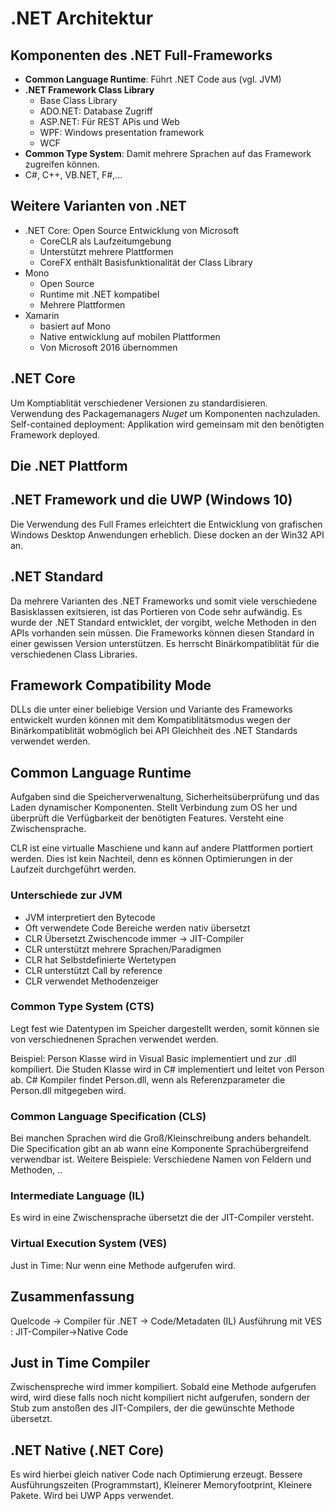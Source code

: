 # .NET Architektur

## Komponenten des .NET Full-Frameworks

* **Common Language Runtime**: Führt .NET Code aus (vgl. JVM)
* **.NET Framework Class Library**
  * Base Class Library
  * ADO.NET: Database Zugriff
  * ASP.NET: Für REST APis und Web
  * WPF: Windows presentation framework
  * WCF
* **Common Type System**: Damit mehrere Sprachen auf das Framework zugreifen können.
* C#, C++, VB.NET, F#,...

## Weitere Varianten von .NET

* .NET Core: Open Source Entwicklung von Microsoft
  * CoreCLR als Laufzeitumgebung
  * Unterstützt mehrere Plattformen
  * CoreFX enthält Basisfunktionalität der Class Library
* Mono
  * Open Source
  * Runtime mit .NET kompatibel
  * Mehrere Plattformen
* Xamarin
  * basiert auf Mono
  * Native entwicklung auf mobilen Plattformen
  * Von Microsoft 2016 übernommen

## .NET Core

Um Komptiablität verschiedener Versionen zu standardisieren.  
Verwendung des Packagemanagers *Nuget* um Komponenten nachzuladen.  
Self-contained deployment: Applikation wird gemeinsam mit den benötigten Framework deployed.

## Die .NET Plattform

## .NET Framework und die UWP (Windows 10)

Die Verwendung des Full Frames erleichtert die Entwicklung von grafischen Windows Desktop Anwendungen erheblich. Diese docken an der Win32 API an.

## .NET Standard

Da mehrere Varianten des .NET Frameworks und somit viele verschiedene Basisklassen exitsieren, ist das Portieren von Code sehr aufwändig. Es wurde der .NET Standard entwicklet, der vorgibt, welche Methoden in den APIs vorhanden sein müssen. Die Frameworks können diesen Standard in einer gewissen Version unterstützen. Es herrscht Binärkompatiblität für die verschiedenen Class Libraries.

## Framework Compatibility Mode

DLLs die unter einer beliebige Version und Variante des Frameworks entwickelt wurden können mit dem Kompatiblitätsmodus wegen der Binärkompatiblität wobmöglich bei API Gleichheit des .NET Standards verwendet werden.  

## Common Language Runtime

Aufgaben sind die Speicherverwenaltung, Sicherheitsüberprüfung und das Laden dynamischer Komponenten. Stellt Verbindung zum OS her und überprüft die Verfügbarkeit der benötigten Features. Versteht eine Zwischensprache.

CLR ist eine virtualle Maschiene und kann auf andere Plattformen portiert werden. Dies ist kein Nachteil, denn es können Optimierungen in der Laufzeit durchgeführt werden. 

### Unterschiede zur JVM

* JVM interpretiert den Bytecode
* Oft verwendete Code Bereiche werden nativ übersetzt
* CLR Übersetzt Zwischencode immer -> JIT-Compiler
* CLR unterstützt mehrere Sprachen/Paradigmen
* CLR hat Selbstdefinierte Wertetypen
* CLR unterstützt Call by reference
* CLR verwendet Methodenzeiger

### Common Type System (CTS)

Legt fest wie Datentypen im Speicher dargestellt werden, somit können sie von verschiednenen Sprachen verwendet werden.

Beispiel: Person Klasse wird in Visual Basic implementiert und zur .dll kompiliert. Die Studen Klasse wird in C# implementiert und leitet von Person ab. C# Kompiler findet Person.dll, wenn als Referenzparameter die Person.dll mitgegeben wird.

### Common Language Specification (CLS)

Bei manchen Sprachen wird die Groß/Kleinschreibung anders behandelt. Die Specification gibt an ab wann eine Komponente Sprachübergreifend verwendbar ist. Weitere Beispiele: Verschiedene Namen von Feldern und Methoden, ..

### Intermediate Language (IL)

Es wird in eine Zwischensprache übersetzt die der JIT-Compiler versteht.

### Virtual Execution System (VES)

Just in Time: Nur wenn eine Methode aufgerufen wird.

## Zusammenfassung
Quelcode -> Compiler für .NET -> Code/Metadaten (IL)
Ausführung mit VES : JIT-Compiler->Native Code

## Just in Time Compiler
Zwischenspreche wird immer kompiliert.
Sobald eine Methode aufgerufen wird, wird diese falls noch nicht kompiliert nicht aufgerufen, sondern der Stub zum anstoßen des JIT-Compilers, der die gewünschte Methode übersetzt.

## .NET Native (.NET Core)

Es wird hierbei gleich nativer Code nach Optimierung erzeugt.
Bessere Ausführungszeiten (Programmstart), Kleinerer Memoryfootprint, Kleinere Pakete. Wird bei UWP Apps verwendet.